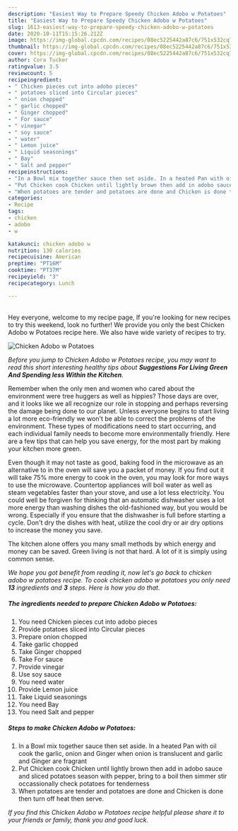 ```yaml
---
description: "Easiest Way to Prepare Speedy Chicken Adobo w Potatoes"
title: "Easiest Way to Prepare Speedy Chicken Adobo w Potatoes"
slug: 1613-easiest-way-to-prepare-speedy-chicken-adobo-w-potatoes
date: 2020-10-11T15:15:26.212Z
image: https://img-global.cpcdn.com/recipes/08ec5225442a87c6/751x532cq70/chicken-adobo-w-potatoes-recipe-main-photo.jpg
thumbnail: https://img-global.cpcdn.com/recipes/08ec5225442a87c6/751x532cq70/chicken-adobo-w-potatoes-recipe-main-photo.jpg
cover: https://img-global.cpcdn.com/recipes/08ec5225442a87c6/751x532cq70/chicken-adobo-w-potatoes-recipe-main-photo.jpg
author: Cora Tucker
ratingvalue: 3.5
reviewcount: 5
recipeingredient:
- " Chicken pieces cut into adobo pieces"
- " potatoes sliced into Circular pieces"
- " onion chopped"
- " garlic chopped"
- " Ginger chopped"
- " For sauce"
- " vinegar"
- " soy sauce"
- " water"
- " Lemon juice"
- " Liquid seasonings"
- " Bay"
- " Salt and pepper"
recipeinstructions:
- "In a Bowl mix together sauce then set aside. In a heated Pan with oil cook the garlic, onion and Ginger when onion is translucent and garlic and Ginger are fragrant"
- "Put Chicken cook Chicken until lightly brown then add in adobo sauce and sliced potatoes season with pepper, bring to a boil then simmer stir occassionally check potatoes for tenderness"
- "When potatoes are tender and potatoes are done and Chicken is done then turn off heat then serve."
categories:
- Recipe
tags:
- chicken
- adobo
- w

katakunci: chicken adobo w 
nutrition: 130 calories
recipecuisine: American
preptime: "PT16M"
cooktime: "PT37M"
recipeyield: "3"
recipecategory: Lunch

---
```

<br>
Hey everyone, welcome to my recipe page, If you're looking for new recipes to try this weekend, look no further! We provide you only the best Chicken Adobo w Potatoes recipe here. We also have wide variety of recipes to try.
<br>


![Chicken Adobo w Potatoes](https://img-global.cpcdn.com/recipes/08ec5225442a87c6/751x532cq70/chicken-adobo-w-potatoes-recipe-main-photo.jpg)

<i>Before you jump to Chicken Adobo w Potatoes recipe, you may want to read this short interesting healthy tips about 
<strong>Suggestions For Living Green And Spending less Within the Kitchen</strong>.</i>
</br>

Remember when the only men and women who cared about the environment were tree huggers as well as hippies? Those days are over, and it looks like we all recognize our role in stopping and perhaps reversing the damage being done to our planet. Unless everyone begins to start living a lot more eco-friendly we won't be able to correct the problems of the environment. These types of modifications need to start occurring, and each individual family needs to become more environmentally friendly. Here are a few tips that can help you save energy, for the most part by making your kitchen more green.

Even though it may not taste as good, baking food in the microwave as an alternative to in the oven will save you a packet of money. If you find out it will take 75% more energy to cook in the oven, you may look for more ways to use the microwave. Countertop appliances will boil water as well as steam vegetables faster than your stove, and use a lot less electricity. You could well be forgiven for thinking that an automatic dishwasher uses a lot more energy than washing dishes the old-fashioned way, but you would be wrong. Especially if you ensure that the dishwasher is full before starting a cycle. Don't dry the dishes with heat, utilize the cool dry or air dry options to increase the money you save.

The kitchen alone offers you many small methods by which energy and money can be saved. Green living is not that hard. A lot of it is simply using common sense.


<i>We hope you got benefit from reading it, now let's go back to chicken adobo w potatoes recipe. To cook chicken adobo w potatoes you only need <strong>13</strong> ingredients and <strong>3</strong> steps. Here is how you do that.
</i>

##### The ingredients needed to prepare Chicken Adobo w Potatoes:

1. You need  Chicken pieces cut into adobo pieces
1. Provide  potatoes sliced into Circular pieces
1. Prepare  onion chopped
1. Take  garlic chopped
1. Take  Ginger chopped
1. Take  For sauce
1. Provide  vinegar
1. Use  soy sauce
1. You need  water
1. Provide  Lemon juice
1. Take  Liquid seasonings
1. You need  Bay
1. You need  Salt and pepper


##### Steps to make Chicken Adobo w Potatoes:

1. In a Bowl mix together sauce then set aside. In a heated Pan with oil cook the garlic, onion and Ginger when onion is translucent and garlic and Ginger are fragrant
1. Put Chicken cook Chicken until lightly brown then add in adobo sauce and sliced potatoes season with pepper, bring to a boil then simmer stir occassionally check potatoes for tenderness
1. When potatoes are tender and potatoes are done and Chicken is done then turn off heat then serve.


<i>If you find this Chicken Adobo w Potatoes recipe helpful please share it to your friends or family, thank you and good luck.</i>
